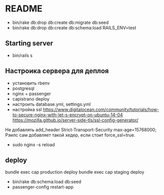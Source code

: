 # README


- bin/rake db:drop db:create db:migrate db:seed
- bin/rake db:drop db:create db:schema:load RAILS_ENV=test

## Starting server

- bin/rails s


## Настроика сервера для деплоя

- установить rbenv
- postgresql
- nginx + passenger
- capistrano deploy
- настроить database.yml, settings.yml
- настройка ssl
https://www.digitalocean.com/community/tutorials/how-to-secure-nginx-with-let-s-encrypt-on-ubuntu-14-04
https://mozilla.github.io/server-side-tls/ssl-config-generator/

Не добавлять add_header Strict-Transport-Security max-age=15768000; Рэилс сам добавляет такой хедер, если стоит force_ssl=true.

- sudo nginx -s reload

## deploy

bundle exec cap production deploy
bundle exec cap staging deploy

- bin/rake db:schema:load db:seed
- passenger-config restart-app
